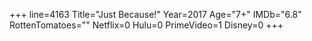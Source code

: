 +++
line=4163
Title="Just Because!"
Year=2017
Age="7+"
IMDb="6.8"
RottenTomatoes=""
Netflix=0
Hulu=0
PrimeVideo=1
Disney=0
+++

